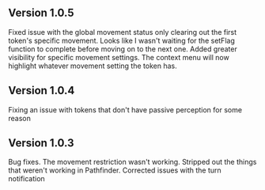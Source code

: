 ## Version 1.0.5
Fixed issue with the global movement status only clearing out the first token's specific movement.  Looks like I wasn't waiting for the setFlag function to complete before moving on to the next one.
Added greater visibility for specific movement settings.  The context menu will now highlight whatever movement setting the token has.

## Version 1.0.4
Fixing an issue with tokens that don't have passive perception for some reason

## Version 1.0.3

Bug fixes.
The movement restriction wasn't working.
Stripped out the things that weren't working in Pathfinder.
Corrected issues with the turn notification
